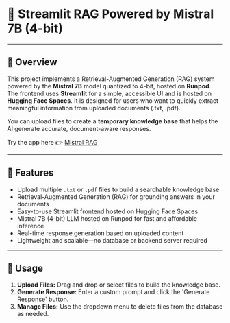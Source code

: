 # 🚀 Streamlit RAG Powered by Mistral 7B (4-bit) 

---

## 📌 Overview  
This project implements a Retrieval-Augmented Generation (RAG) system powered by the **Mistral 7B** model quantized to 4-bit, hosted on **Runpod**. The frontend uses **Streamlit** for a simple, accessible UI and is hosted on **Hugging Face Spaces**. It is designed for users who want to quickly extract meaningful information from uploaded documents (.txt, .pdf).  

You can upload files to create a **temporary knowledge base** that helps the AI generate accurate, document-aware responses.  

Try the app here 👉 [Mistral RAG](https://huggingface.co/spaces/davidepanza/Mistral-RAG)

---

## 🎯 Features

- Upload multiple `.txt` or `.pdf` files to build a searchable knowledge base  
- Retrieval-Augmented Generation (RAG) for grounding answers in your documents  
- Easy-to-use Streamlit frontend hosted on Hugging Face Spaces  
- Mistral 7B (4-bit) LLM hosted on Runpod for fast and affordable inference  
- Real-time response generation based on uploaded content  
- Lightweight and scalable—no database or backend server required  

---

## 📝 Usage
1. **Upload Files:** Drag and drop or select files to build the knowledge base.
2. **Generate Response:** Enter a custom prompt and click the 'Generate Response' button.
3. **Manage Files:** Use the dropdown menu to delete files from the database as needed.
